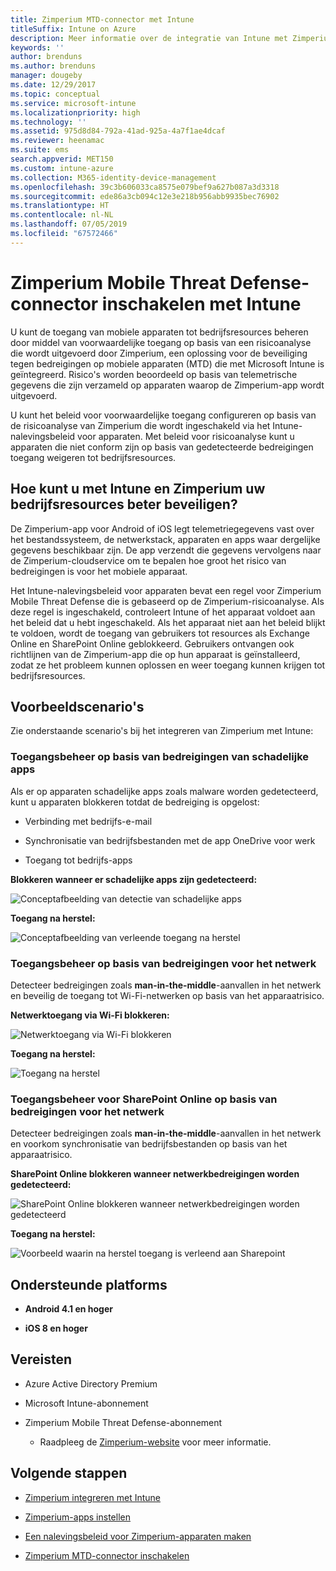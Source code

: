 ```yaml
---
title: Zimperium MTD-connector met Intune
titleSuffix: Intune on Azure
description: Meer informatie over de integratie van Intune met Zimperium Mobile Threat Defense om toegang tot uw bedrijfsresources met mobiele apparaten te bepalen.
keywords: ''
author: brenduns
ms.author: brenduns
manager: dougeby
ms.date: 12/29/2017
ms.topic: conceptual
ms.service: microsoft-intune
ms.localizationpriority: high
ms.technology: ''
ms.assetid: 975d8d84-792a-41ad-925a-4a7f1ae4dcaf
ms.reviewer: heenamac
ms.suite: ems
search.appverid: MET150
ms.custom: intune-azure
ms.collection: M365-identity-device-management
ms.openlocfilehash: 39c3b606033ca8575e079bef9a627b087a3d3318
ms.sourcegitcommit: ede86a3cb094c12e3e218b956abb9935bec76902
ms.translationtype: HT
ms.contentlocale: nl-NL
ms.lasthandoff: 07/05/2019
ms.locfileid: "67572466"
---
```

# <a name="zimperium-mobile-threat-defense-connector-with-intune"></a>Zimperium Mobile Threat Defense-connector inschakelen met Intune

U kunt de toegang van mobiele apparaten tot bedrijfsresources beheren door middel van voorwaardelijke toegang op basis van een risicoanalyse die wordt uitgevoerd door Zimperium, een oplossing voor de beveiliging tegen bedreigingen op mobiele apparaten (MTD) die met Microsoft Intune is geïntegreerd. Risico's worden beoordeeld op basis van telemetrische gegevens die zijn verzameld op apparaten waarop de Zimperium-app wordt uitgevoerd.

U kunt het beleid voor voorwaardelijke toegang configureren op basis van de risicoanalyse van Zimperium die wordt ingeschakeld via het Intune-nalevingsbeleid voor apparaten. Met beleid voor risicoanalyse kunt u apparaten die niet conform zijn op basis van gedetecteerde bedreigingen toegang weigeren tot bedrijfsresources.

## <a name="how-do-intune-and-zimperium-help-protect-your-company-resources"></a>Hoe kunt u met Intune en Zimperium uw bedrijfsresources beter beveiligen?

De Zimperium-app voor Android of iOS legt telemetriegegevens vast over het bestandssysteem, de netwerkstack, apparaten en apps waar dergelijke gegevens beschikbaar zijn. De app verzendt die gegevens vervolgens naar de Zimperium-cloudservice om te bepalen hoe groot het risico van bedreigingen is voor het mobiele apparaat.

Het Intune-nalevingsbeleid voor apparaten bevat een regel voor Zimperium Mobile Threat Defense die is gebaseerd op de Zimperium-risicoanalyse. Als deze regel is ingeschakeld, controleert Intune of het apparaat voldoet aan het beleid dat u hebt ingeschakeld. Als het apparaat niet aan het beleid blijkt te voldoen, wordt de toegang van gebruikers tot resources als Exchange Online en SharePoint Online geblokkeerd. Gebruikers ontvangen ook richtlijnen van de Zimperium-app die op hun apparaat is geïnstalleerd, zodat ze het probleem kunnen oplossen en weer toegang kunnen krijgen tot bedrijfsresources.

## <a name="sample-scenarios"></a>Voorbeeldscenario's

Zie onderstaande scenario's bij het integreren van Zimperium met Intune:

### <a name="control-access-based-on-threats-from-malicious-apps"></a>Toegangsbeheer op basis van bedreigingen van schadelijke apps

Als er op apparaten schadelijke apps zoals malware worden gedetecteerd, kunt u apparaten blokkeren totdat de bedreiging is opgelost:

- Verbinding met bedrijfs-e-mail

- Synchronisatie van bedrijfsbestanden met de app OneDrive voor werk

- Toegang tot bedrijfs-apps

**Blokkeren wanneer er schadelijke apps zijn gedetecteerd:**

![Conceptafbeelding van detectie van schadelijke apps](./media/Maliciousapps_blocked_Zimperium.png)

**Toegang na herstel:**

![Conceptafbeelding van verleende toegang na herstel](./media/maliciousapps_unblocked_Zimperium.png)

### <a name="control-access-based-on-threat-to-network"></a>Toegangsbeheer op basis van bedreigingen voor het netwerk

Detecteer bedreigingen zoals **man-in-the-middle**-aanvallen in het netwerk en beveilig de toegang tot Wi-Fi-netwerken op basis van het apparaatrisico.

**Netwerktoegang via Wi-Fi blokkeren:**

![Netwerktoegang via Wi-Fi blokkeren](./media/network_wifi_blocked_Zimperium.png)

**Toegang na herstel:**

![Toegang na herstel](./media/network_wifi_unblocked_Zimperium.png)

### <a name="control-access-to-sharepoint-online-based-on-threat-to-network"></a>Toegangsbeheer voor SharePoint Online op basis van bedreigingen voor het netwerk

Detecteer bedreigingen zoals **man-in-the-middle**-aanvallen in het netwerk en voorkom synchronisatie van bedrijfsbestanden op basis van het apparaatrisico.

**SharePoint Online blokkeren wanneer netwerkbedreigingen worden gedetecteerd:**

![SharePoint Online blokkeren wanneer netwerkbedreigingen worden gedetecteerd](./media/network_spo_blocked_Zimperium.png)

**Toegang na herstel:**

![Voorbeeld waarin na herstel toegang is verleend aan Sharepoint](./media/network_spo_unblocked_Zimperium.png)

## <a name="supported-platforms"></a>Ondersteunde platforms

- **Android 4.1 en hoger**

- **iOS 8 en hoger**

## <a name="prerequisites"></a>Vereisten

- Azure Active Directory Premium

- Microsoft Intune-abonnement

- Zimperium Mobile Threat Defense-abonnement

    - Raadpleeg de [Zimperium-website](https://www.zimperium.com/zips-mobile-ips) voor meer informatie.

## <a name="next-steps"></a>Volgende stappen

- [Zimperium integreren met Intune](zimperium-mtd-connector-integration.md)

- [Zimperium-apps instellen](mtd-apps-ios-app-configuration-policy-add-assign.md)

- [Een nalevingsbeleid voor Zimperium-apparaten maken](mtd-device-compliance-policy-create.md)

- [Zimperium MTD-connector inschakelen](mtd-connector-enable.md)
